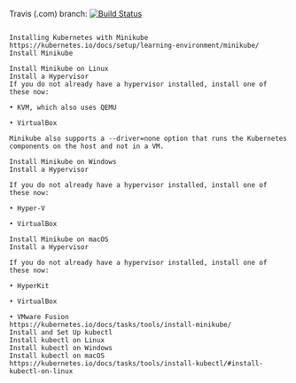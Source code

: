 

Travis (.com)  branch:
[![Build Status](https://travis-ci.com/githubfoam/minikube-runtimes-travisci.svg?branch=master)](https://travis-ci.com/githubfoam/minikube-runtimes-travisci)  

~~~~

Installing Kubernetes with Minikube
https://kubernetes.io/docs/setup/learning-environment/minikube/
Install Minikube

Install Minikube on Linux
Install a Hypervisor
If you do not already have a hypervisor installed, install one of these now:

• KVM, which also uses QEMU

• VirtualBox

Minikube also supports a --driver=none option that runs the Kubernetes components on the host and not in a VM.

Install Minikube on Windows
Install a Hypervisor

If you do not already have a hypervisor installed, install one of these now:

• Hyper-V

• VirtualBox
~~~~
~~~~
Install Minikube on macOS
Install a Hypervisor

If you do not already have a hypervisor installed, install one of these now:

• HyperKit

• VirtualBox

• VMware Fusion
https://kubernetes.io/docs/tasks/tools/install-minikube/
Install and Set Up kubectl
Install kubectl on Linux
Install kubectl on Windows
Install kubectl on macOS
https://kubernetes.io/docs/tasks/tools/install-kubectl/#install-kubectl-on-linux

~~~~
